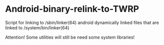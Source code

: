 # Android-binary-relink-to-TWRP
Script for linking to /sbin/linker(64) android dynamically linked files that are linked to /system/bin/linker(64)

Attention! Some utilities will still be
need some system libraries!
